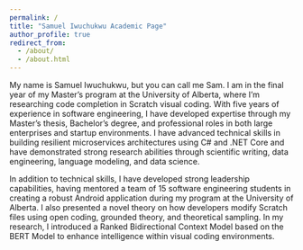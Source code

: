 ```yaml
---
permalink: /
title: "Samuel Iwuchukwu Academic Page"
author_profile: true
redirect_from: 
  - /about/
  - /about.html
---
```


My name is Samuel Iwuchukwu, but you can call me Sam. I am in the final year of my Master’s program at the University of Alberta, where I’m researching code completion in Scratch visual coding. With five years of experience in software engineering, I have developed expertise through my Master’s thesis, Bachelor’s degree, and professional roles in both large enterprises and startup environments. I have advanced technical skills in building resilient microservices architectures using C# and .NET Core and have demonstrated strong research abilities through scientific writing, data engineering, language modeling, and data science.

In addition to technical skills, I have developed strong leadership capabilities, having mentored a team of 15 software engineering students in creating a robust Android application during my program at the University of Alberta. I also presented a novel theory on how developers modify Scratch files using open coding, grounded theory, and theoretical sampling. In my research, I introduced a Ranked Bidirectional Context Model based on the BERT Model to enhance intelligence within visual coding environments.
